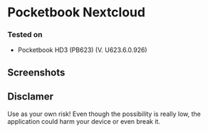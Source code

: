 # Pocketbook Nextcloud


### Tested on
* Pocketbook HD3 (PB623) (V. U623.6.0.926)

## Screenshots


## Disclamer

Use as your own risk! 
Even though the possibility is really low, the application could harm your device or even break it.


